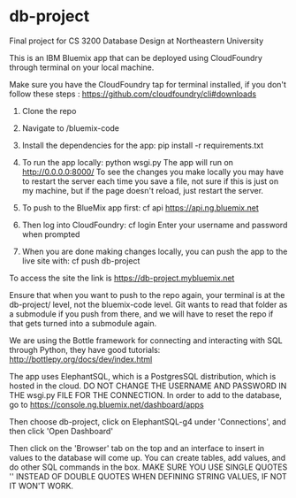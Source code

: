 # db-project
Final project for CS 3200 Database Design at Northeastern University

This is an IBM Bluemix app that can be deployed using CloudFoundry through terminal on your local machine.

Make sure you have the CloudFoundry tap for terminal installed, if you don't follow these steps :
https://github.com/cloudfoundry/cli#downloads


1. Clone the repo

2. Navigate to /bluemix-code

3. Install the dependencies for the app: pip install -r requirements.txt

4. To run the app locally: python wsgi.py
   The app will run on http://0.0.0.0:8000/
   To see the changes you make locally you may have to restart the server each time you save a file,
   not sure if this is just on my machine, but if the page doesn't reload, just restart the server.

5. To push to the BlueMix app first: cf api https://api.ng.bluemix.net

6. Then log into CloudFoundry: cf login
   Enter your username and password when prompted

7. When you are done making changes locally, you can push the app to the live site with: cf push db-project

To access the site the link is https://db-project.mybluemix.net


Ensure that when you want to push to the repo again, your terminal is at the db-project/ level, not the 
bluemix-code level. Git wants to read that folder as a submodule if you push from there, and we will have to reset 
the repo if that gets turned into a submodule again. 

We are using the Bottle framework for connecting and interacting with SQL through Python, they have good tutorials:
http://bottlepy.org/docs/dev/index.html

The app uses ElephantSQL, which is a PostgresSQL distribution, which is hosted in the cloud. DO NOT CHANGE THE USERNAME AND PASSWORD IN THE wsgi.py FILE FOR THE CONNECTION. In order to add to the database, go to 
https://console.ng.bluemix.net/dashboard/apps 

Then choose db-project, click on ElephantSQL-g4 under 'Connections', and then click 'Open Dashboard'

Then click on the 'Browser' tab on the top and an interface to insert in values to the database will come up.
You can create tables, add values, and do other SQL commands in the box. 
MAKE SURE YOU USE SINGLE QUOTES '' INSTEAD OF DOUBLE QUOTES WHEN DEFINING STRING VALUES, IF NOT IT WON'T WORK.



